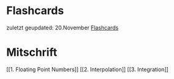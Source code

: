 # Flashcards
zuletzt geupdated: 20.November
[Flashcards](https://ankiweb.net/shared/info/429281514)
# Mitschrift
[[1. Floating Point Numbers]]
[[2. Interpolation]]
[[3. Integration]]